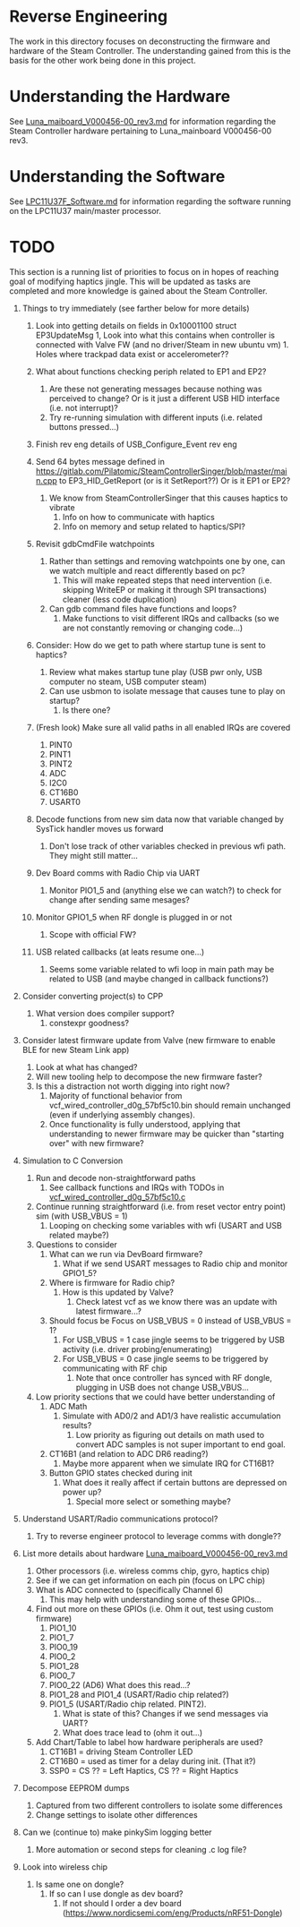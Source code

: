 # Reverse Engineering

The work in this directory focuses on deconstructing the firmware and hardware
 of the Steam Controller. The understanding gained from this is the basis for
 the other work being done in this project. 


# Understanding the Hardware

See [Luna_maiboard_V000456-00_rev3.md](./Luna_maiboard_V000456-00_rev3.md) 
 for information regarding the Steam Controller hardware pertaining to 
 Luna_mainboard V000456-00 rev3.


# Understanding the Software

See [LPC11U37F_Software.md](./LPC11U37F_Software.md) for information regarding
 the software running on the LPC11U37 main/master processor.


# TODO

This section is a running list of priorities to focus on in hopes of reaching
 goal of modifying haptics jingle. This will be updated as tasks are completed
 and more knowledge is gained about the Steam Controller.

1. Things to try immediately (see farther below for more details)
    1. Look into getting details on fields in 0x10001100 struct EP3UpdateMsg
        1, Look into what this contains when controller is connected with Valve FW (and no driver/Steam in new ubuntu vm)
            1. Holes where trackpad data exist or accelerometer??
    1. What about functions checking periph related to EP1 and EP2?
        1. Are these not generating messages because nothing was perceived to change? Or is it just a different USB HID interface (i.e. not interrupt)?
        1. Try re-running simulation with different inputs (i.e. related buttons pressed...)
    1. Finish rev eng details of USB_Configure_Event rev eng
    1. Send 64 bytes message defined in https://gitlab.com/Pilatomic/SteamControllerSinger/blob/master/main.cpp to EP3_HID_GetReport (or is it SetReport??) Or is it EP1 or EP2?
        1. We know from SteamControllerSinger that this causes haptics to vibrate
            1. Info on how to communicate with haptics
            1. Info on memory and setup related to haptics/SPI?
    1. Revisit gdbCmdFile watchpoints
        1. Rather than settings and removing watchpoints one by one, can we watch multiple and react differently based on pc?
            1. This will make repeated steps that need intervention (i.e. skipping WriteEP or making it through SPI transactions) cleaner (less code duplication)
        1. Can gdb command files have functions and loops?
            1. Make functions to visit different IRQs and callbacks (so we are not constantly removing or changing code...)
    1. Consider: How do we get to path where startup tune is sent to haptics?
        1. Review what makes startup tune play (USB pwr only, USB computer no steam, USB computer steam)
        1. Can use usbmon to isolate message that causes tune to play on startup?
            1. Is there one?

    1. (Fresh look) Make sure all valid paths in all enabled IRQs are covered
        1. PINT0
        1. PINT1
        1. PINT2
        1. ADC
        1. I2C0
        1. CT16B0
        1. USART0 
    1. Decode functions from new sim data now that variable changed by SysTick handler moves us forward
        1. Don't lose track of other variables checked in previous wfi path. They might still matter...
    1. Dev Board comms with Radio Chip via UART
        1. Monitor PIO1_5 and (anything else we can watch?) to check for change after sending same mesages?
    1. Monitor GPIO1_5 when RF dongle is plugged in or not
        1. Scope with official FW?
    1. USB related callbacks (at leats resume one...)
        1. Seems some variable related to wfi loop in main path may be related to USB (and maybe changed in callback functions?)

1. Consider converting project(s) to CPP
    1. What version does compiler support?
        1. constexpr goodness?
1. Consider latest firmware update from Valve (new firmware to enable BLE for new Steam Link app)
    1. Look at what has changed?
    1. Will new tooling help to decompose the new firmware faster?
    1. Is this a distraction not worth digging into right now?
        1. Majority of functional behavior from vcf_wired_controller_d0g_57bf5c10.bin should remain unchanged (even if underlying assembly changes). 
        1. Once functionality is fully understood, applying that understanding to newer firmware may be quicker than "starting over" with new firmware?
1. Simulation to C Conversion
    1. Run and decode non-straightforward paths
        1. See callback functions and IRQs with TODOs in [vcf_wired_controller_d0g_57bf5c10.c](./vcf_wired_controller_d0g_57bf5c10)
    1. Continue running straightforward (i.e. from reset vector entry point) sim (with USB_VBUS = 1)
        1. Looping on checking some variables with wfi (USART and USB related maybe?)
    1. Questions to consider
        1. What can we run via DevBoard firmware?
            1. What if we send USART messages to Radio chip and monitor GPIO1_5?
        1. Where is firmware for Radio chip?
            1. How is this updated by Valve?
                1. Check latest vcf as we know there was an update with latest firmware...?
        1. Should focus be Focus on USB_VBUS = 0 instead of USB_VBUS = 1?
            1. For USB_VBUS = 1 case jingle seems to be triggered by USB activity (i.e. driver probing/enumerating)
            1. For USB_VBUS = 0 case jingle seems to be triggered by communicating with RF chip
                1. Note that once controller has synced with RF dongle, plugging in USB does not change USB_VBUS...
    1. Low priority sections that we could have better understanding of
        1. ADC Math
            1. Simulate with AD0/2 and AD1/3 have realistic accumulation results?
                1. Low priority as figuring out details on math used to convert ADC samples is not super important to end goal.
        1. CT16B1 (and relation to ADC DR6 reading?)
            1. Maybe more apparent when we simulate IRQ for CT16B1?
        1. Button GPIO states checked during init
            1. What does it really affect if certain buttons are depressed on power up? 
                1. Special more select or something maybe?
1. Understand USART/Radio communications protocol?
    1. Try to reverse engineer protocol to leverage comms with dongle??
1. List more details about hardware [Luna_maiboard_V000456-00_rev3.md](./Luna_maiboard_V000456-00_rev3.md)
    1. Other processors (i.e. wireless comms chip, gyro, haptics chip)
    1. See if we can get information on each pin (focus on LPC chip)
    1. What is ADC connected to (specifically Channel 6)
        1. This may help with understanding some of these GPIOs...
    1. Find out more on these GPIOs (i.e. Ohm it out, test using custom firmware)
        1. PIO1_10
        1. PIO1_7 
        1. PIO0_19 
        1. PIO0_2
        1. PIO1_28
        1. PIO0_7
        1. PIO0_22 (AD6) What does this read...?
        1. PIO1_28 and PIO1_4 (USART/Radio chip related?)
        1. PIO1_5 (USART/Radio chip related. PINT2).
            1. What is state of this? Changes if we send messages via UART?
            1. What does trace lead to (ohm it out...)
    1. Add Chart/Table to label how hardware peripherals are used?
        1. CT16B1 = driving Steam Controller LED
        1. CT16B0 = used as timer for a delay during init. (That it?)
        1. SSP0 = CS ?? = Left Haptics, CS ?? = Right Haptics 
1. Decompose EEPROM dumps
    1. Captured from two different controllers to isolate some differences
    1. Change settings to isolate other differences
1. Can we (continue to) make pinkySim logging better 
    1. More automation or second steps for cleaning .c log file?
1. Look into wireless chip
    1. Is same one on dongle?
        1. If so can I use dongle as dev board?
            1. If not should I order a dev board (https://www.nordicsemi.com/eng/Products/nRF51-Dongle)
